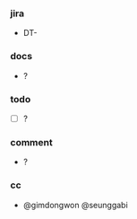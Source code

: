 ### jira

- DT-

### docs

- ?

### todo

- [ ] ?

### comment

- ?

### cc

- @gimdongwon @seunggabi
